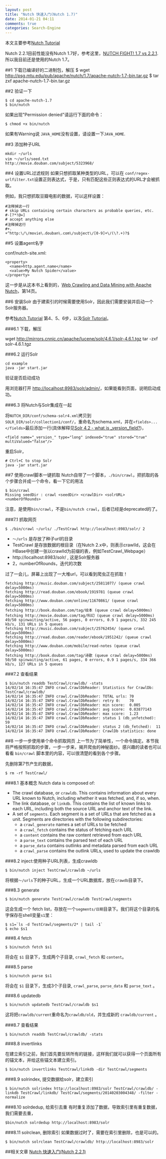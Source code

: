 ```yaml
---
layout: post
title: "Nutch 快速入门(Nutch 1.7)"
date: 2014-01-21 04:11
comments: true
categories: Search-Engine
---
```

本文主要参考[Nutch Tutorial](http://wiki.apache.org/nutch/NutchTutorial)

Nutch 2.2.1目前性能没有Nutch 1.7好，参考这里，[NUTCH FIGHT! 1.7 vs 2.2.1](http://digitalpebble.blogspot.com/2013/09/nutch-fight-17-vs-221.html). 所以我目前还是使用的Nutch 1.7。

##1 下载已编译好的二进制包，解压
    $ wget http://psg.mtu.edu/pub/apache/nutch/1.7/apache-nutch-1.7-bin.tar.gz
    $ tar zxf apache-nutch-1.7-bin.tar.gz

##2 验证一下

    $ cd apache-nutch-1.7
    $ bin/nutch

如果出现"Permission denied"请运行下面的命令：

    $ chmod +x bin/nutch

如果有Warning说 `JAVA_HOME`没有设置，请设置一下`JAVA_HOME`.

##3 添加种子URL

    mkdir ~/urls
    vim ～/urls/seed.txt
    http://movie.douban.com/subject/5323968/

##4 设置URL过滤规则
如果只想抓取某种类型的URL，可以在 `conf/regex-urlfilter.txt`设置正则表达式，于是，只有匹配这些正则表达式的URL才会被抓取。

<!--more-->

例如，我只想抓取豆瓣电影的数据，可以这样设置：
    
    #注释掉这一行
    # skip URLs containing certain characters as probable queries, etc.
    #-[?*!@=]
    # accept anything else
    #注释掉这行
    #+.
    +^http:\/\/movie\.douban\.com\/subject\/[0-9]+\/(\?.+)?$

##5 设置agent名字

conf/nutch-site.xml:

    <property>
      <name>http.agent.name</name>
      <value>My Nutch Spider</value>
    </property>

这一步是从这本书上看到的，[Web Crawling and Data Mining with Apache Nutch](http://www.packtpub.com/web-crawling-and-data-mining-with-apache-nutch/book)，第14页。

##6 安装Solr
由于建索引的时候需要使用Solr，因此我们需要安装并启动一个Solr服务器。

参考[Nutch Tutorial](http://wiki.apache.org/nutch/NutchTutorial) 第4、5、6步，以及[Solr Tutorial](http://lucene.apache.org/solr/4_6_1/tutorial.html)。

###6.1 下载，解压

wget http://mirrors.cnnic.cn/apache/lucene/solr/4.6.1/solr-4.6.1.tgz
tar -zxf solr-4.6.1.tgz

###6.2 运行Solr

    cd example
    java -jar start.jar

验证是否启动成功

用浏览器打开 <http://localhost:8983/solr/admin/>，如果能看到页面，说明启动成功。

###6.3 将Nutch与Solr集成在一起

将`NUTCH_DIR/conf/schema-solr4.xml`拷贝到`SOLR_DIR/solr/collection1/conf/`，重命名为schema.xml，并在`<fields>...</fields>`最后添加一行(具体解释见[Solr 4.2 - what is _version_field?](http://stackoverflow.com/questions/15527380/solr-4-2-what-is-version-field))，

    <field name="_version_" type="long" indexed="true" stored="true" multiValued="false"/>

重启Solr，

    # Ctrl+C to stop Solr
    java -jar start.jar

##7 使用crawl脚本一键抓取
Nutch自带了一个脚本，`./bin/crawl`，把抓取的各个步骤合并成一个命令，看一下它的用法

    $ bin/crawl 
    Missing seedDir : crawl <seedDir> <crawlDir> <solrURL> <numberOfRounds>

注意，是使用`bin/crawl`，不是`bin/nutch crawl`，后者已经是deprecated的了。

###7.1 抓取网页

    $ ./bin/crawl ~/urls/ ./TestCrawl http://localhost:8983/solr/ 2

* `～/urls` 是存放了种子url的目录
* TestCrawl 是存放数据的根目录（在Nutch 2.x中，则表示crawlId，这会在HBase中创建一张以crawlId为前缀的表，例如TestCrawl_Webpage）
* http://localhost:8983/solr/ , 这是Solr服务器
* 2，numberOfRounds，迭代的次数

过了一会儿，屏幕上出现了一大堆url，可以看到爬虫正在抓取！

    fetching http://music.douban.com/subject/25811077/ (queue crawl delay=5000ms)
    fetching http://read.douban.com/ebook/1919781 (queue crawl delay=5000ms)
    fetching http://www.douban.com/online/11670861/ (queue crawl delay=5000ms)
    fetching http://book.douban.com/tag/绘本 (queue crawl delay=5000ms)
    fetching http://movie.douban.com/tag/科幻 (queue crawl delay=5000ms)
    49/50 spinwaiting/active, 56 pages, 0 errors, 0.9 1 pages/s, 332 245 kb/s, 131 URLs in 5 queues
    fetching http://music.douban.com/subject/25762454/ (queue crawl delay=5000ms)
    fetching http://read.douban.com/reader/ebook/1951242/ (queue crawl delay=5000ms)
    fetching http://www.douban.com/mobile/read-notes (queue crawl delay=5000ms)
    fetching http://book.douban.com/tag/诗歌 (queue crawl delay=5000ms)
    50/50 spinwaiting/active, 61 pages, 0 errors, 0.9 1 pages/s, 334 366 kb/s, 127 URLs in 5 queues

###7.2 查看结果

    $ bin/nutch readdb TestCrawl/crawldb/ -stats
    14/02/14 16:35:47 INFO crawl.CrawlDbReader: Statistics for CrawlDb: TestCrawl/crawldb/
    14/02/14 16:35:47 INFO crawl.CrawlDbReader: TOTAL urls:	70
    14/02/14 16:35:47 INFO crawl.CrawlDbReader: retry 0:	70
    14/02/14 16:35:47 INFO crawl.CrawlDbReader: min score:	0.005
    14/02/14 16:35:47 INFO crawl.CrawlDbReader: avg score:	0.03877143
    14/02/14 16:35:47 INFO crawl.CrawlDbReader: max score:	1.23
    14/02/14 16:35:47 INFO crawl.CrawlDbReader: status 1 (db_unfetched):	59
    14/02/14 16:35:47 INFO crawl.CrawlDbReader: status 2 (db_fetched):	11
    14/02/14 16:35:47 INFO crawl.CrawlDbReader: CrawlDb statistics: done

##8 一步一步使用单个命令抓取网页
上一节为了简单性，一个命令搞定。本节我将严格按照抓取的步骤，一步一步来，揭开爬虫的神秘面纱。感兴趣的读者也可以看看 `bin/crawl` 脚本里的内容，可以很清楚的看到各个步骤。

先删除第7节产生的数据，

    $ rm -rf TestCrawl/

###8.1 基本概念
Nutch data is composed of:

- The crawl database, or `crawldb`. This contains information about every URL known to Nutch, including whether it was fetched, and, if so, when.
- The link database, or `linkdb`. This contains the list of known links to each URL, including both the source URL and anchor text of the link.
- A set of `segments`. Each segment is a set of URLs that are fetched as a unit. Segments are directories with the following subdirectories:
  + a `crawl_generate` names a set of URLs to be fetched
  + a `crawl_fetch` contains the status of fetching each URL
  + a `content` contains the raw content retrieved from each URL
  + a `parse_text` contains the parsed text of each URL
  + a `parse_data` contains outlinks and metadata parsed from each URL
  + a `crawl_parse` contains the outlink URLs, used to update the crawldb

###8.2 inject:使用种子URL列表，生成crawldb

    $ bin/nutch inject TestCrawl/crawldb ~/urls

将根据`～/urls`下的种子URL，生成一个URL数据库，放在`crawdb`目录下。

###8.3 generate

    $ bin/nutch generate TestCrawl/crawldb TestCrawl/segments

这会生成一个 fetch list，存放在一个`segments/日期`目录下。我们将这个目录的名字保存在shell变量`s1`里：

    $ s1=`ls -d TestCrawl/segments/2* | tail -1`
    $ echo $s1

###8.4 fetch

    $ bin/nutch fetch $s1

将会在 `$1` 目录下，生成两个子目录, `crawl_fetch` 和 `content`。

###8.5 parse

    $ bin/nutch parse $s1

将会在 `$1` 目录下，生成3个子目录, `crawl_parse`, `parse_data` 和 `parse_text` 。

###8.6 updatedb

    $ bin/nutch updatedb TestCrawl/crawldb $s1

这将把`crawldb/current`重命名为`crawldb/old`，并生成新的 `crawldb/current` 。

###8.7 查看结果

    $ bin/nutch readdb TestCrawl/crawldb/ -stats

###8.8 invertlinks

在建立索引之前，我们首先要反转所有的链接，这样我们就可以获得一个页面所有的锚文本，并给这些锚文本建立索引。

    $ bin/nutch invertlinks TestCrawl/linkdb -dir TestCrawl/segments

###8.9 solrindex, 提交数据给solr，建立索引

    $ bin/nutch solrindex http://localhost:8983/solr TestCrawl/crawldb/ -linkdb TestCrawl/linkdb/ TestCrawl/segments/20140203004348/ -filter -normalize

###8.10 solrdedup, 给索引去重
有时重复添加了数据，导致索引里有重复数据，我们需要去重，

    $bin/nutch solrdedup http://localhost:8983/solr

###8.11 solrclean, 删除索引
如果数据过时了，需要在索引里删除，也是可以的。

    $ bin/nutch solrclean TestCrawl/crawldb/ http://localhost:8983/solr

##相关文章
[Nutch 快速入门(Nutch 2.2.1)](http://www.yanjiuyanjiu.com/blog/20140201/)

